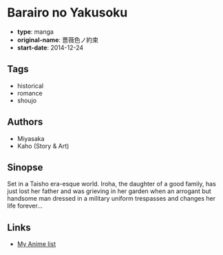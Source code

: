 # Barairo no Yakusoku

-   **type**: manga
-   **original-name**: 薔薇色ノ約束
-   **start-date**: 2014-12-24

## Tags

-   historical
-   romance
-   shoujo

## Authors

-   Miyasaka
-   Kaho (Story & Art)

## Sinopse

Set in a Taisho era-esque world. Iroha, the daughter of a good family, has just lost her father and was grieving in her garden when an arrogant but handsome man dressed in a military uniform trespasses and changes her life forever...

## Links

-   [My Anime list](https://myanimelist.net/manga/86857/Barairo_no_Yakusoku)
